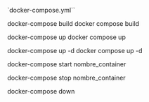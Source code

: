 `docker-compose.yml``

docker-compose build 
docker compose build 

docker-compose up 
docker compose up

docker-compose up -d
docker compose up -d

docker-compose start nombre_container

docker-compose stop nombre_container

docker-compose down
